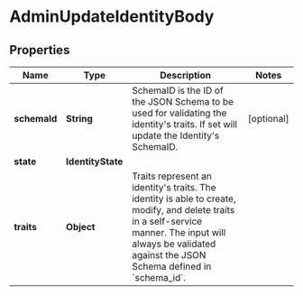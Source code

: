 

# AdminUpdateIdentityBody


## Properties

Name | Type | Description | Notes
------------ | ------------- | ------------- | -------------
**schemaId** | **String** | SchemaID is the ID of the JSON Schema to be used for validating the identity&#39;s traits. If set will update the Identity&#39;s SchemaID. |  [optional]
**state** | **IdentityState** |  | 
**traits** | **Object** | Traits represent an identity&#39;s traits. The identity is able to create, modify, and delete traits in a self-service manner. The input will always be validated against the JSON Schema defined in &#x60;schema_id&#x60;. | 



